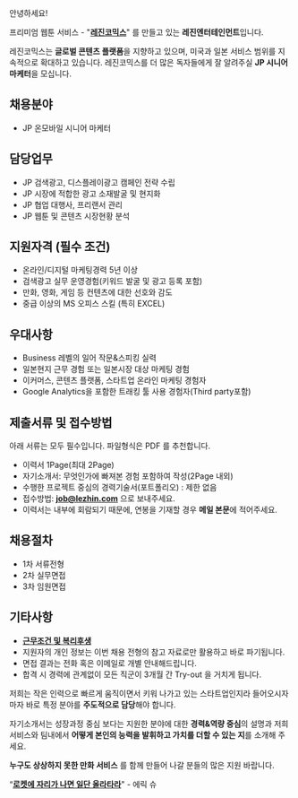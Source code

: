 ﻿안녕하세요!

프리미엄 웹툰 서비스 - "**[레진코믹스](http://www.lezhin.com)**" 를 만들고 있는 **레진엔터테인먼트**입니다.

레진코믹스는 **글로벌 콘텐츠 플랫폼**을 지향하고 있으며, 미국과 일본 서비스 범위를 지속적으로 확대하고 있습니다. 
레진코믹스를 더 많은 독자들에게 잘 알려주실 **JP 시니어 마케터**을 모십니다.
 

## 채용분야 

- JP 온모바일 시니어 마케터


## 담당업무

- JP 검색광고, 디스플레이광고 캠페인 전략 수립
- JP 시장에 적합한 광고 소재발굴 및 현지화
- JP 협업 대행사, 프리랜서 관리
- JP 웹툰 및 콘텐츠 시장현황 분석


## 지원자격 (필수 조건)

- 온라인/디지털 마케팅경력 5년 이상
- 검색광고 실무 운영경험(키워드 발굴 및 광고 등록 포함)
- 만화, 영화, 게임 등 컨텐츠에 대한 선호와 감도
- 중급 이상의 MS 오피스 스킬 (특히 EXCEL)


## 우대사항

- Business 레벨의 일어 작문&스피킹 실력
- 일본현지 근무 경험 또는 일본시장 대상 마케팅 경험
- 이커머스, 콘텐츠 플랫폼, 스타트업 온라인 마케팅 경험자
- Google Analytics을 포함한 트래킹 툴 사용 경험자(Third party포함)


## 제출서류 및 접수방법

아래 서류는 모두 필수입니다. 파일형식은 PDF 를 추천합니다.

- 이력서 1Page(최대 2Page)
- 자기소개서: 무엇인가에 빠져본 경험 포함하여 작성(2Page 내외)
- 수행한 프로젝트 중심의 경력기술서(포트폴리오) : 제한 없음
- 접수방법: **job@lezhin.com** 으로 보내주세요.
- 이력서는 내부에 회람되기 때문에, 연봉을 기재할 경우 **메일 본문**에 적어주세요.


## 채용절차 

- 1차 서류전형
- 2차 실무면접 
- 3차 임원면접 


## 기타사항 
- [**근무조건 및 복리후생**](https://github.com/lezhin/apply/blob/master/README.md)
- 지원자의 개인 정보는 이번 채용 전형의 참고 자료로만 활용하고 바로 파기됩니다.
- 면접 결과는 전화 혹은 이메일로 개별 안내해드립니다.
- 합격 시 경력에 관계없이 모든 직군이 3개월 간 Try-out 을 거치게 됩니다. 


저희는 작은 인력으로 빠르게 움직이면서 키워 나가고 있는 스타트업인지라 들어오시자마자 바로 특정 분야를 **주도적으로 담당**해야 합니다. 

자기소개서는 성장과정 중심 보다는 지원한 분야에 대한 **경력&역량 중심**의 설명과 저희 서비스와 팀내에서 **어떻게 본인의 능력을 발휘하고 가치를 더할 수 있는 지**를 소개해 주세요.

**누구도 상상하지 못한 만화 서비스** 를 함께 만들어 나갈 분들의 많은 지원 바랍니다.


“[**로켓에 자리가 나면 일단 올라타라**](http://estima.wordpress.com/2012/05/28/sheryl/)" - 에릭 슈